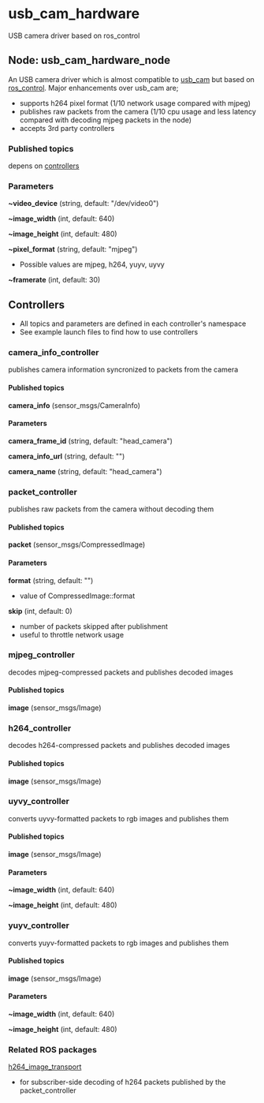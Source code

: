 # usb_cam_hardware
USB camera driver based on ros_control

## Node: usb_cam_hardware_node
An USB camera driver which is almost compatible to [usb_cam](http://wiki.ros.org/usb_cam) but based on [ros_control](http://wiki.ros.org/ros_control). Major enhancements over usb_cam are;
* supports h264 pixel format (1/10 network usage compared with mjpeg)
* publishes raw packets from the camera (1/10 cpu usage and less latency compared with decoding mjpeg packets in the node)
* accepts 3rd party controllers

### Published topics
depens on [controllers](#Controllers)

### Parameters
**~video_device** (string, default: "/dev/video0")

**~image_width** (int, default: 640)

**~image_height** (int, default: 480)

**~pixel_format** (string, default: "mjpeg")
* Possible values are mjpeg, h264, yuyv, uyvy

**~framerate** (int, default: 30)

## Controllers
* All topics and parameters are defined in each controller's namespace
* See example launch files to find how to use controllers

### camera_info_controller
publishes camera information syncronized to packets from the camera

#### Published topics
**camera_info** (sensor_msgs/CameraInfo)

#### Parameters
**camera_frame_id** (string, default: "head_camera")

**camera_info_url** (string, default: "")

**camera_name** (string, default: "head_camera")

### packet_controller
publishes raw packets from the camera without decoding them

#### Published topics
**packet** (sensor_msgs/CompressedImage)

#### Parameters
**format** (string, default: "")
* value of CompressedImage::format

**skip** (int, default: 0)
* number of packets skipped after publishment
* useful to throttle network usage

### mjpeg_controller
decodes mjpeg-compressed packets and publishes decoded images

#### Published topics
**image** (sensor_msgs/Image)

### h264_controller
decodes h264-compressed packets and publishes decoded images

#### Published topics
**image** (sensor_msgs/Image)

### uyvy_controller
converts uyvy-formatted packets to rgb images and publishes them

#### Published topics
**image** (sensor_msgs/Image)

#### Parameters
**~image_width** (int, default: 640)

**~image_height** (int, default: 480)

### yuyv_controller 
converts yuyv-formatted packets to rgb images and publishes them

#### Published topics
**image** (sensor_msgs/Image)

#### Parameters
**~image_width** (int, default: 640)

**~image_height** (int, default: 480)

### Related ROS packages
[h264_image_transport](https://github.com/yoshito-okada/h264_image_transport)
* for subscriber-side decoding of h264 packets published by the packet_controller
